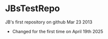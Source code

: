 JBsTestRepo
===========

JB's first repository on github Mar 23 2013
- Changed for the first time on April 19th 2025

